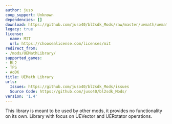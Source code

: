 ```yaml
---
author: juso
coop_support: Unknown
dependencies: []
download: https://github.com/juso40/bl2sdk_Mods/raw/master/uemath/uemath.zip
legacy: true
license:
  name: MIT
  url: https://choosealicense.com/licenses/mit
redirect_from:
- /mods/UEMathLibrary/
supported_games:
- BL2
- TPS
- AoDK
title: UEMath Library
urls:
  Issues: https://github.com/juso40/bl2sdk_Mods/issues
  Source Code: https://github.com/juso40/bl2sdk_Mods/
version: '1.4'
---
```

This library is meant to be used by other mods, it provides no functionality on its own.
Library with focus on UEVector and UERotator operations.